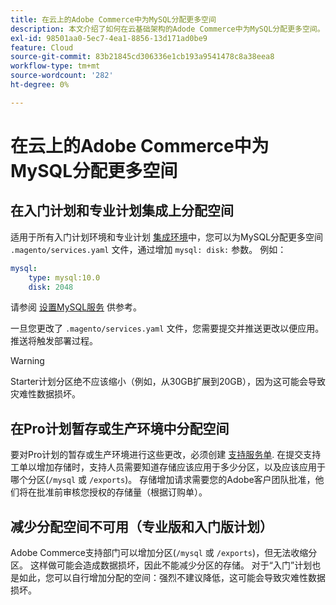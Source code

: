 ```yaml
---
title: 在云上的Adobe Commerce中为MySQL分配更多空间
description: 本文介绍了如何在云基础架构的Adode Commerce中为MySQL分配更多空间。
exl-id: 98501aa0-5ec7-4ea1-8856-13d171ad0be9
feature: Cloud
source-git-commit: 83b21845cd306336e1cb193a9541478c8a38eea8
workflow-type: tm+mt
source-wordcount: '282'
ht-degree: 0%

---
```


# 在云上的Adobe Commerce中为MySQL分配更多空间


## 在入门计划和专业计划集成上分配空间

适用于所有入门计划环境和专业计划 [集成环境](/help/announcements/adobe-commerce-announcements/integration-environment-enhancement-request-pro-and-starter.md)中，您可以为MySQL分配更多空间 `.magento/services.yaml` 文件，通过增加 `mysql: disk:` 参数。 例如：

```yaml
mysql:
    type: mysql:10.0
    disk: 2048
```

请参阅 [设置MySQL服务](https://devdocs.magento.com/guides/v2.3/cloud/project/project-conf-files_services-mysql.html) 供参考。

一旦您更改了 `.magento/services.yaml` 文件，您需要提交并推送更改以便应用。 推送将触发部署过程。

>[!WARNING]
>
>Starter计划分区绝不应该缩小（例如，从30GB扩展到20GB），因为这可能会导致灾难性数据损坏。

## 在Pro计划暂存或生产环境中分配空间

要对Pro计划的暂存或生产环境进行这些更改，必须创建 [支持服务单](/help/help-center-guide/help-center/magento-help-center-user-guide.md#merchant-not-displayed). 在提交支持工单以增加存储时，支持人员需要知道存储应该应用于多少分区，以及应该应用于哪个分区(`/mysql` 或 `/exports`)。 存储增加请求需要您的Adobe客户团队批准，他们将在批准前审核您授权的存储量（根据订购单）。

## 减少分配空间不可用（专业版和入门版计划）

Adobe Commerce支持部门可以增加分区(`/mysql` 或 `/exports`)，但无法收缩分区。 这样做可能会造成数据损坏，因此不能减少分区的存储。
对于“入门”计划也是如此，您可以自行增加分配的空间：强烈不建议降低，这可能会导致灾难性数据损坏。
